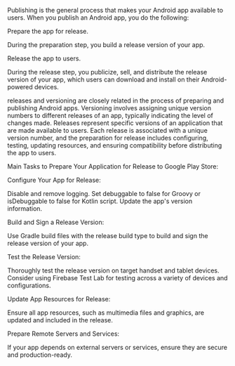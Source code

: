 Publishing is the general process that makes your Android app available to users. When you publish an Android app, you do the following:

Prepare the app for release.

During the preparation step, you build a release version of your app.

Release the app to users.

During the release step, you publicize, sell, and distribute the release version of your app, which users can download and install on their Android-powered devices.




releases and versioning are closely related in the process of preparing and publishing Android apps. Versioning involves assigning unique version numbers to different releases of an app, typically indicating the level of changes made. Releases represent specific versions of an application that are made available to users. Each release is associated with a unique version number, and the preparation for release includes configuring, testing, updating resources, and ensuring compatibility before distributing the app to users.

Main Tasks to Prepare Your Application for Release to Google Play Store:

Configure Your App for Release:

Disable and remove logging.
Set debuggable to false for Groovy or isDebuggable to false for Kotlin script.
Update the app's version information.

Build and Sign a Release Version:

Use Gradle build files with the release build type to build and sign the release version of your app.

Test the Release Version:

Thoroughly test the release version on target handset and tablet devices.
Consider using Firebase Test Lab for testing across a variety of devices and configurations.

Update App Resources for Release:

Ensure all app resources, such as multimedia files and graphics, are updated and included in the release.

Prepare Remote Servers and Services:

If your app depends on external servers or services, ensure they are secure and production-ready.